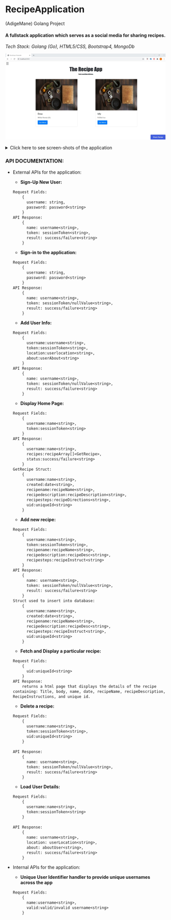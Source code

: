 # RecipeApplication
(AdigeMane) Golang Project

#### A fullstack application which serves as a social media for sharing recipes.
*Tech Stack: Golang (Go), HTML5/CSS, Bootstrap4, MongoDb*

![Home Page](/Screenshots/home_screen.jpg)


<details>
  <summary>Click here to see screen-shots of the application</summary>
  <img src="/Screenshots/options_screen.jpg" name="Menus">
  <img src="/Screenshots/recipe_login.jpg" name="Login Screen">
  <img src="/Screenshots/user_profile_screen.jpg" name="User profile screen">
  <img src="/Screenshots/recipe_info.jpg" name="Recipe Information">
  <img src="/Screenshots/add_recipe_screen.jpg" name="Add Recipe">
</details>

### API DOCUMENTATION:
* External APIs for the application:
  * **Sign-Up New User:**
  ``` 
  Request Fields:
      {
        username: string,
        password: password<string>
      }
  API Response:
      {
        name: username<string>,
        token: sessionToken<string>,
        result: success/failure<string>
      }
  ```

  * **Sign-in to the application:**
  ``` 
  Request Fields:
      {
        username: string,
        password: password<string>
      }
  API Response:
      {
        name: username<string>,
        token: sessionToken/nullValue<string>,
        result: success/failure<string>
      }
  ```
  * **Add User Info:**
  ``` 
  Request Fields:
      {
        username:username<string>,
        token:sessionToken<string>,
        location:userlocation<string>,
        about:userAbout<string>
      }
  API Response:
      {
        name: username<string>,
        token: sessionToken/nullValue<string>,
        result: success/failure<string>
      }
  ```
  * **Display Home Page:**
  ``` 
  Request Fields:
      {
        username:name<string>,
        token:sessionToken<string>
      }
  API Response:
      {
        username:name<string>,
        recipes:recipeArray[]<GetRecipe>,
        status:success/failure<string>
      }
  GetRecipe Struct:
      {
        username:name<string>,
        created:date<string>,
        recipename:recipeName<string>,
        recipedescription:recipeDescription<string>,
        recipesteps:recipeDirections<string>,
        uid:uniqueId<string>
      }
  ```
    * **Add new recipe:**
  ``` 
  Request Fields:
      {
        username:name<string>,
        token:sessionToken<string>,
        recipename:recipeName<string>,
        recipedescription:recipeDesc<string>,
        recipesteps:recipeInstruct<string>
      }
  API Response:
      {
        name: username<string>,
        token: sessionToken/nullValue<string>,
        result: success/failure<string>
      }
  Struct used to insert into database:
      {
        username:name<string>,
        created:date<string>,
        recipename:recipeName<string>,
        recipedescription:recipeDesc<string>,
        recipesteps:recipeInstruct<string>,
        uid:uniqueId<string>
      }
  ```
     * **Fetch and Display a particular recipe:**
  ``` 
  Request Fields:
      {
        uid:uniqueId<string>
      }
  API Response:
      returns a html page that displays the details of the recipe containing: Title, body, name, date, recipeName, recipeDescription, RecipeInstructions, and unique id.
  ```
     * **Delete a recipe:**
  ```
  Request Fields:
      {
        username:name<string>,
        token:sessionToken<string>,
        uid:uniqueId<string>
      }
   
  API Response:
      {
        name: username<string>,
        token: sessionToken/nullValue<string>,
        result: success/failure<string>
      }
  ```
     * **Load User Details:**
  ```
  Request Fields:
      {
        username:name<string>,
        token:sessionToken<string>
      }
   
  API Response:
      {
        name: username<string>,
        location: userLocation<string>,
        about: aboutUser<string>,
        result: success/failure<string>
      }
  ```
* Internal APIs for the application:
  * **Unique User Identifier handler to provide unique usernames across the app**
  ```
  Request Fields:
      {
        name:username<string>,
        valid:valid/invalid username<string>
      }
      

